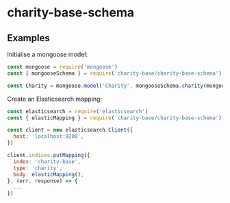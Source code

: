 # charity-base-schema

## Examples

Initialise a mongoose model:

```js
const mongoose = require('mongoose')
const { mongooseSchema } = require('charity-base/charity-base-schema')

const Charity = mongoose.model('Charity', mongooseSchema.charity(mongoose))
```

Create an Elasticsearch mapping:

```js
const elasticsearch = require('elasticsearch')
const { elasticMapping } = require('charity-base/charity-base-schema')

const client = new elasticsearch.Client({
  host: 'localhost:9200',
})

client.indices.putMapping({
  index: 'charity-base',
  type: 'charity',
  body: elasticMapping(),
}, (err, response) => {
  ...
})
```
